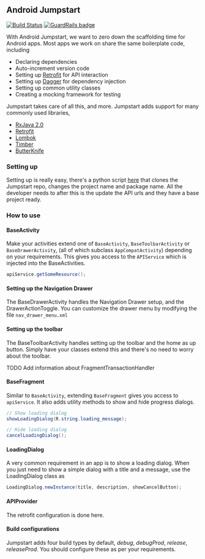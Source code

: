 ## Android Jumpstart

[![Build Status](http://jenkins.moldedbits.com/buildStatus/icon?job=Android%20Jumpstart)](http://jenkins.moldedbits.com/job/Android%20Jumpstart/) [![GuardRails badge](https://badges.production.guardrails.io/bennythejudge/android-jumpstart.svg)](https://www.guardrails.io)

With Android Jumpstart, we want to zero down the scaffolding time for Android apps. Most apps we
work on share the same boilerplate code, including
  * Declaring dependencies
  * Auto-increment version code
  * Setting up [Retrofit](http://square.github.io/retrofit/) for API interaction
  * Setting up [Dagger](https://github.com/google/dagger) for dependency injection
  * Setting up common utility classes
  * Creating a mocking framework for testing

Jumpstart takes care of all this, and more. Jumpstart adds support for many commonly used libraries,
  * [RxJava 2.0](https://github.com/ReactiveX/RxJava)
  * [Retrofit](http://square.github.io/retrofit/)
  * [Lombok](https://projectlombok.org/)
  * [Timber](https://github.com/JakeWharton/timber)
  * [ButterKnife](https://jakewharton.github.io/butterknife/)

### Setting up

Setting up is really easy, there's a python script
[here](https://github.com/moldedbits/JumpstartScript) that clones the Jumpstart repo, changes the
project name and package name. All the developer needs to after this is the update the API urls
and they have a base project ready.

### How to use

#### BaseActivity
Make your activities extend one of `BaseActivity`, `BaseToolbarActivity` or `BaseDrawerActivity`,
(all of which subclass `AppCompatActivity`) depending on your requirements. This gives you access
to the `APIService` which is injected into the BaseActivities.

```java
apiService.getSomeResource();
```

#### Setting up the Navigation Drawer
The BaseDrawerActivity handles the Navigation Drawer setup, and the DrawerActionToggle. You can
customize the drawer menu by modifying the file `nav_drawer_menu.xml`

#### Setting up the toolbar
The BaseToolbarActivity handles setting up the toolbar and the home as up button. Simply have your
classes extend this and there's no need to worry about the toolbar.

TODO Add information about FragmentTransactionHandler

#### BaseFragment
Similar to `BaseActivity`, extending `BaseFragment` gives you access to `apiService`. It also adds
utility methods to show and hide progress dialogs.

```java
// Show loading dialog
showLoadingDialog(R.string.loading_message);

// Hide loading dialog
cancelLoadingDialog();
```

#### LoadingDialog
A very common requirement in an app is to show a loading dialog. When you just need to show a
simple dialog with a title and a message, use the LoadingDialog class as

```java
LoadingDialog.newInstance(title, description, showCancelButton);
```

#### APIProvider
The retrofit configuration is done here.

#### Build configurations
Jumpstart adds four build types by default, _debug_, _debugProd_, _release_, _releaseProd_. You
should configure these as per your requirements.